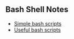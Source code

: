 ## Bash Shell Notes

* [Simple bash scripts](https://github.com/ruanyf/simple-bash-scripts)
* [Useful bash scripts](https://github.com/topics/useful-bash-scripts)
